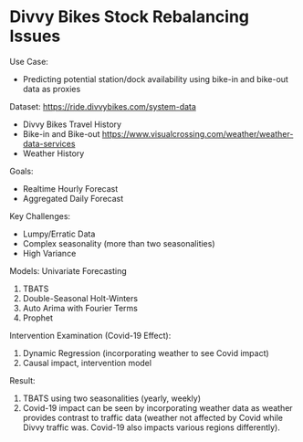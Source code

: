 # Divvy Bikes Stock Rebalancing Issues

Use Case:
- Predicting potential station/dock availability using bike-in and bike-out data as proxies

Dataset:
https://ride.divvybikes.com/system-data
- Divvy Bikes Travel History
- Bike-in and Bike-out
https://www.visualcrossing.com/weather/weather-data-services
- Weather History

Goals:
- Realtime Hourly Forecast
- Aggregated Daily Forecast

Key Challenges:
- Lumpy/Erratic Data
- Complex seasonality (more than two seasonalities)
- High Variance

Models:
Univariate Forecasting
1. TBATS
2. Double-Seasonal Holt-Winters
3. Auto Arima with Fourier Terms
4. Prophet

Intervention Examination (Covid-19 Effect):
1. Dynamic Regression (incorporating weather to see Covid impact)
2. Causal impact, intervention model

Result:
1. TBATS using two seasonalities (yearly, weekly)
2. Covid-19 impact can be seen by incorporating weather data as weather provides contrast to traffic data (weather not affected by Covid while Divvy traffic was. Covid-19 also impacts various regions differently).

